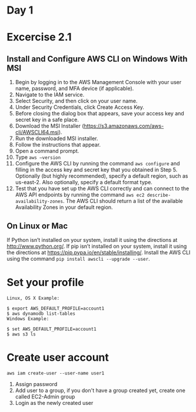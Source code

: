 # Day 1
# Excercise 2.1
## Install and Configure AWS CLI on Windows With MSI
1. Begin by logging in to the AWS Management Console with your user name, password, and MFA device (if applicable). 
2. Navigate to the IAM service. 
3. Select Security, and then click on your user name. 
4. Under Security Credentials, click Create Access Key. 
5. Before closing the dialog box that appears, save your access key and secret key in a safe place. 
6. Download the MSI Installer (https://s3.amazonaws.com/aws-cli/AWSCLI64.msi). ​
7. Run the downloaded MSI installer. 
8. Follow the instructions that appear. 
9. Open a command prompt. 
10. Type `aws –version` 
11. Configure the AWS CLI by running the command `aws configure` and filling in the access key and secret key that you obtained in Step 5. Optionally (but highly recommended), specify a default region, such as us-east-2. Also optionally, specify a default format type.
12. Test that you have set up the AWS CLI correctly and can connect to the AWS API endpoints by running the command `aws ec2 describe-availability-zones`. The AWS CLI should return a list of the available Availability Zones in your default region.

## On Linux or Mac
If Python isn’t installed on your system, install it using the directions at http://www.python.org/. If pip isn’t installed on your system, install it using the directions at https://pip.pypa.io/en/stable/installing/. Install the AWS CLI using the command `pip install awscli --upgrade --user`.

# Set your profile
```
Linux, OS X Example:

$ export AWS_DEFAULT_PROFILE=account1
$ aws dynamodb list-tables
Windows Example:

$ set AWS_DEFAULT_PROFILE=account1
$ aws s3 ls
```

# Create user account
`aws iam create-user --user-name user1`
1. Assign password
2. Add user to a group, if you don't have a group created yet, create one called EC2-Admin group
3. Login as the newly created user
